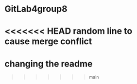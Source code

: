 # GitLab4group8
<<<<<<< HEAD
random line to cause merge conflict
=======
# changing the readme
>>>>>>> main
